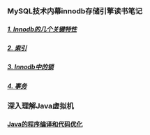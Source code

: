 ### MySQL技术内幕innodb存储引擎读书笔记

##### [1. Innodb的几个关键特性](/innodb/1)
##### [2. 索引](/innodb/2)
##### [3. Innodb中的锁](/innodb/3)
##### [4. 事务](/innodb/4)

### 深入理解Java虚拟机

#### [Java的程序编译和代码优化](/jvm/compiler.md)